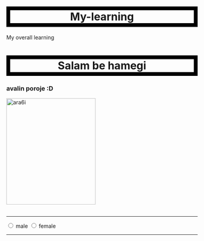 # My-learning
My overall learning
<!DOCTYPE html>
<html>
    <head>
        <title>Arash</title>
    </head>
    <style>
        h1{
            border: 10px solid black;
            text-align: center;
        }
    </style>
    <link rel="stylesheet" href="styles.css">
    <body >
    <h1>Salam be hamegi</h1>
    <h3> avalin poroje :D</h3>
    <img width="235" height="280"src="Arash.jpg" alt="ara6i"><br><br> <hr> 
    <input type="radio" name="gender" id="male"/>
    <label for="male">male</label>
    <input type="radio" name="gender" id="female"/>
    <label for="female">female</label>
    <hr>
    
    
</body>
</html>


